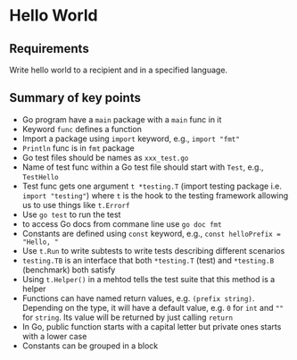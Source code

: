 # Hello World

## Requirements

Write hello world to a recipient and in a specified language.  


## Summary of key points

* Go program have a `main` package with a `main` func in it
* Keyword `func` defines a function
* Import a package using `import` keyword, e.g., `import "fmt"`
* `Println` func is in `fmt` package
* Go test files should be names as `xxx_test.go`
* Name of test func within a Go test file should start with `Test`, e.g., `TestHello`
* Test func gets one argument `t *testing.T` (import testing package i.e. `import "testing"`) where `t` is the hook to the testing framework allowing us to use things like `t.Errorf`
* Use `go test` to run the test
* to access Go docs from commane line use `go doc fmt`
* Constants are defined using `const` keyword, e.g., `const helloPrefix = "Hello, "`
* Use `t.Run` to write subtests to write tests describing different scenarios
* `testing.TB` is an interface that both `*testing.T` (test) and `*testing.B` (benchmark) both satisfy
* Using `t.Helper()` in a mehtod tells the test suite that this method is a helper
* Functions can have named return values, e.g. `(prefix string)`. Depending on the type, it will have a default value, e.g. `0` for `int` and `""` for `string`. Its value will be returned by just calling `return`
* In Go, public function starts with a capital letter but private ones starts with a lower case
* Constants can be grouped in a block